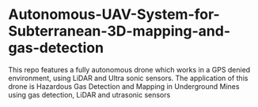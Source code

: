 # Autonomous-UAV-System-for-Subterranean-3D-mapping-and-gas-detection
This repo features a fully autonomous drone which works in a GPS denied environment, using LiDAR and Ultra sonic sensors. The application of this drone is Hazardous Gas Detection and Mapping in Underground Mines using gas detection, LiDAR and utrasonic sensors
